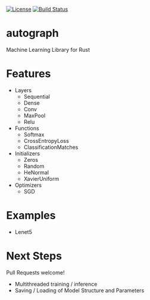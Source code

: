 [![License](https://img.shields.io/badge/license-MIT-blue.svg)](https://github.com/charles-r-earp/autograph/LICENSE)
[![Build Status](https://api.travis-ci.com/charles-r-earp/autograph.svg?branch=master)](https://travis-ci.com/charles-r-earp/autograph)

# autograph
Machine Learning Library for Rust

# Features
- Layers
  - Sequential 
  - Dense 
  - Conv
  - MaxPool
  - Relu
- Functions
  - Softmax
  - CrossEntropyLoss
  - ClassificationMatches
- Initializers
  - Zeros
  - Random
  - HeNormal
  - XavierUniform
- Optimizers
  - SGD

# Examples
  - Lenet5
  
# Next Steps
Pull Requests welcome!
- Multithreaded training / inference
- Saving / Loading of Model Structure and Parameters
